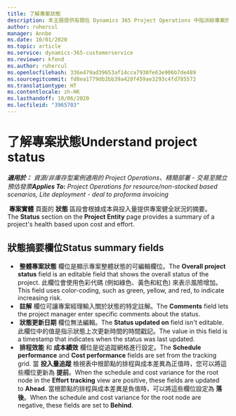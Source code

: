 ```yaml
---
title: 了解專案狀態
description: 本主題提供有關在 Dynamics 365 Project Operations 中指派給專案的狀態的資訊。
author: ruhercul
manager: Annbe
ms.date: 10/01/2020
ms.topic: article
ms.service: dynamics-365-customerservice
ms.reviewer: kfend
ms.author: ruhercul
ms.openlocfilehash: 336e479ad39653af14cca7930fe63e906b7de489
ms.sourcegitcommit: fd8ea1779db2bb39a428f459ae3293c4fd785572
ms.translationtype: HT
ms.contentlocale: zh-HK
ms.lasthandoff: 10/06/2020
ms.locfileid: "3965703"
---
```

# <a name="understand-project-status"></a><span data-ttu-id="73d1b-103">了解專案狀態</span><span class="sxs-lookup"><span data-stu-id="73d1b-103">Understand project status</span></span>

<span data-ttu-id="73d1b-104">_**適用於：** 資源/非庫存型案例適用的 Project Operations、精簡部署 - 交易至開立預估發票_</span><span class="sxs-lookup"><span data-stu-id="73d1b-104">_**Applies To:** Project Operations for resource/non-stocked based scenarios, Lite deployment - deal to proforma invoicing_</span></span>


<span data-ttu-id="73d1b-105"> **專案實體** 頁面的 **狀態** 區段會根據成本與投入量提供專案健全狀況的摘要。</span><span class="sxs-lookup"><span data-stu-id="73d1b-105">The **Status** section on the **Project Entity** page provides a summary of a project's health based upon cost and effort.</span></span>


## <a name="status-summary-fields"></a><span data-ttu-id="73d1b-106">狀態摘要欄位</span><span class="sxs-lookup"><span data-stu-id="73d1b-106">Status summary fields</span></span>

- <span data-ttu-id="73d1b-107"> **整體專案狀態** 欄位是顯示專案整體狀態的可編輯欄位。</span><span class="sxs-lookup"><span data-stu-id="73d1b-107">The **Overall project status** field is an editable field that shows the overall status of the project.</span></span> <span data-ttu-id="73d1b-108">此欄位會使用色彩代碼 (例如綠色、黃色和紅色) 來表示風險增加。</span><span class="sxs-lookup"><span data-stu-id="73d1b-108">This field uses color-coding, such as green, yellow, and red, to indicate increasing risk.</span></span> 
- <span data-ttu-id="73d1b-109"> **註解** 欄位可讓專案經理輸入關於狀態的特定註解。</span><span class="sxs-lookup"><span data-stu-id="73d1b-109">The **Comments** field lets the project manager enter specific comments about the status.</span></span> 
- <span data-ttu-id="73d1b-110"> **狀態更新日期** 欄位無法編輯。</span><span class="sxs-lookup"><span data-stu-id="73d1b-110">The **Status updated on** field isn't editable.</span></span> <span data-ttu-id="73d1b-111">此欄位中的值是指示狀態上次更新時間的時間戳記。</span><span class="sxs-lookup"><span data-stu-id="73d1b-111">The value in this field is a timestamp that indicates when the status was last updated.</span></span>
- <span data-ttu-id="73d1b-112"> **排程效能** 和 **成本績效** 欄位是從追蹤網格進行設定。</span><span class="sxs-lookup"><span data-stu-id="73d1b-112">The **Schedule performance** and **Cost performance** fields are set from the tracking grid.</span></span> <span data-ttu-id="73d1b-113">當 **投入量追蹤** 檢視表中根節點的排程與成本差異為正值時，您可以將這些欄位更新為 **提前**。</span><span class="sxs-lookup"><span data-stu-id="73d1b-113">When the schedule and cost variance for the root node in the **Effort tracking** view are positive, these fields are updated to **Ahead**.</span></span> <span data-ttu-id="73d1b-114">當根節點的排程與成本差異是負值時，可以將這些欄位設定為 **落後**。</span><span class="sxs-lookup"><span data-stu-id="73d1b-114">When the schedule and cost variance for the root node are negative, these fields are set to **Behind**.</span></span>
